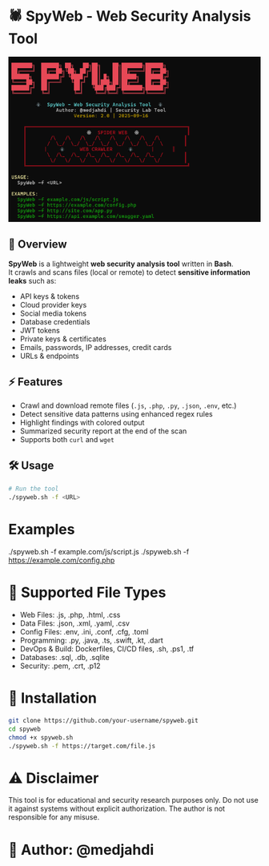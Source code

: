 # 🕷️ SpyWeb - Web Security Analysis Tool

![SpyWeb Banner](./sw.png)

## 🔎 Overview
**SpyWeb** is a lightweight **web security analysis tool** written in **Bash**.  
It crawls and scans files (local or remote) to detect **sensitive information leaks** such as:
- API keys & tokens
- Cloud provider keys
- Social media tokens
- Database credentials
- JWT tokens
- Private keys & certificates
- Emails, passwords, IP addresses, credit cards
- URLs & endpoints

## ⚡ Features
- Crawl and download remote files (`.js`, `.php`, `.py`, `.json`, `.env`, etc.)
- Detect sensitive data patterns using enhanced regex rules
- Highlight findings with colored output
- Summarized security report at the end of the scan
- Supports both `curl` and `wget`

## 🛠️ Usage
```bash
# Run the tool
./spyweb.sh -f <URL>
```
# Examples
./spyweb.sh -f example.com/js/script.js
./spyweb.sh -f https://example.com/config.php
# 📂 Supported File Types
- Web Files: .js, .php, .html, .css
- Data Files: .json, .xml, .yaml, .csv
- Config Files: .env, .ini, .conf, .cfg, .toml
- Programming: .py, .java, .ts, .swift, .kt, .dart
- DevOps & Build: Dockerfiles, CI/CD files, .sh, .ps1, .tf
- Databases: .sql, .db, .sqlite
- Security: .pem, .crt, .p12

# 🚀 Installation
```bash
git clone https://github.com/your-username/spyweb.git
cd spyweb
chmod +x spyweb.sh
./spyweb.sh -f https://target.com/file.js
```
# ⚠️ Disclaimer

This tool is for educational and security research purposes only.
Do not use it against systems without explicit authorization.
The author is not responsible for any misuse.

# 👤 Author: @medjahdi

